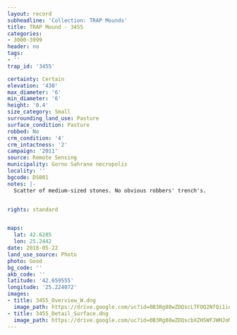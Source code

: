 ```yaml
---
layout: record
subheadline: 'Collection: TRAP Mounds'
title: TRAP Mound - 3455
categories:
- 3000-3999
header: no
tags:
- ''
trap_id: '3455'

certainty: Certain
elevation: '430'
max_diameter: '6'
min_diameter: '6'
height: '0.4'
size_category: Small
surrounding_land_use: Pasture
surface_condition: Pasture
robbed: No
crm_condition: '4'
crm_intactness: '2'
campaign: '2011'
source: Remote Sensing
municipality: Gorno Sahrane necropolis
locality: ''
bgcode: DS001
notes: |-
  Scatter of medium-sized stones. No obvious robbers' trench's.


rights: standard


maps:
  lat: 42.6285
  lon: 25.2442
date: 2018-05-22
land_use_source: Photo
photo: Good
bg_code: ''
akb_code: ''
latitude: '42.659555'
longitude: '25.224072'
images:
- title: 3455_Overview_W.dng
  image_path: https://drive.google.com/uc?id=0B3Rg88wZDQscLTFOQ2NfQi1ieGc
- title: 3455_Detail_Surface.dng
  image_path: https://drive.google.com/uc?id=0B3Rg88wZDQscbXZHSWFJWHJoMlE
---
```

